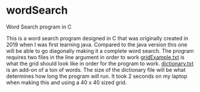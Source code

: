 # wordSearch
Word Search program in C

This is a word search program designed in C that was originally created in 2019 when I was first learning java.
Compared to the java version this one will be able to go diagonally making it a complete word search. The program
requires two files in the line argument in order to work
[gridExample.txt](https://github.com/CarterBoyd/wordSearch/files/6844801/specExample.txt) is what the grid should
look like in order for the program to work.
[dictionary.txt](https://github.com/CarterBoyd/wordSearch/files/6844802/dictionary.txt) is an add-on of a ton of
words. The size of the dictionary file will be what determines how long the program will run. It took 2 seconds
on my laptop when making this and using a 40 x 40 sized grid.
